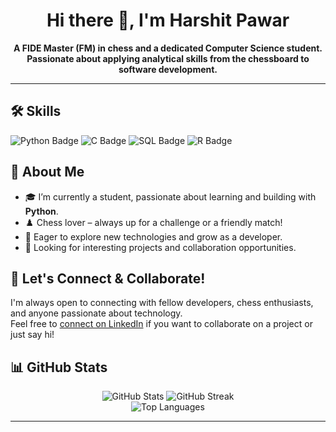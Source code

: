 <!-- Profile README for harshitpawar64 -->

<h1 align="center">Hi there 👋, I'm Harshit Pawar</h1>
<p align="center">
  <b>A FIDE Master (FM) in chess and a dedicated Computer Science student. Passionate about applying analytical skills from the chessboard to software development.</b>
</p>

---
## 🛠️ Skills

<p>
  <img src="https://img.shields.io/badge/Python-3776AB?style=for-the-badge&logo=python&logoColor=white" alt="Python Badge"/>
  <img src="https://img.shields.io/badge/C-00599C?style=for-the-badge&logo=c&logoColor=white" alt="C Badge"/>
  <img src="https://img.shields.io/badge/SQL-4479A1?style=for-the-badge&logo=sqlite&logoColor=white" alt="SQL Badge"/>
  <img src="https://img.shields.io/badge/R-276DC3?style=for-the-badge&logo=r&logoColor=white" alt="R Badge"/>
</p>

## 🚀 About Me

- 🎓 I’m currently a student, passionate about learning and building with **Python**.
- ♟️ Chess lover – always up for a challenge or a friendly match!
- 🌱 Eager to explore new technologies and grow as a developer.
- 👀 Looking for interesting projects and collaboration opportunities.

## 🤝 Let's Connect & Collaborate!

I'm always open to connecting with fellow developers, chess enthusiasts, and anyone passionate about technology.  
Feel free to [connect on LinkedIn](https://www.linkedin.com/in/harshit-pawar-chess/) if you want to collaborate on a project or just say hi!

## 📊 GitHub Stats

<p align="center">
  <img src="https://github-readme-stats.vercel.app/api?username=harshitpawar64&show_icons=true&theme=radical" alt="GitHub Stats" />
  <img src="https://github-readme-streak-stats.herokuapp.com/?user=harshitpawar64&theme=radical" alt="GitHub Streak" />
  <br/>
  <img src="https://github-readme-stats.vercel.app/api/top-langs/?username=harshitpawar64&layout=compact&theme=radical" alt="Top Languages" />
</p>

---
